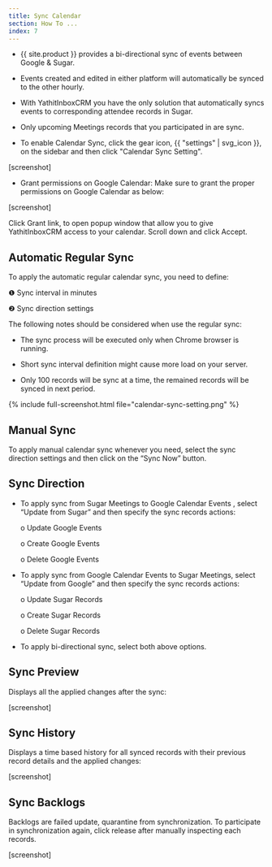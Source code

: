 ```yaml
---
title: Sync Calendar
section: How To ...
index: 7
---
```


* {{ site.product }} provides a bi-directional sync of events between Google & Sugar.

* Events created and edited in either platform will automatically be synced to the other hourly. 

* With YathitInboxCRM you have the only solution that automatically syncs events to corresponding attendee records in Sugar.

* Only upcoming Meetings records that you participated in are sync.

* To enable Calendar Sync, click the gear icon, {{ "settings" | svg_icon }}, on the sidebar and then click "Calendar Sync Setting". 

[screenshot]

* Grant permissions on Google Calendar: Make sure to grant the proper permissions on Google Calendar as below:

[screenshot]

Click Grant link, to open popup window that allow you to give YathitInboxCRM access to your calendar. Scroll down and click Accept.


## Automatic Regular Sync 
To apply the automatic regular calendar sync, you need to define:

❶ Sync interval in minutes

❷ Sync direction settings

The following notes should be considered when use the regular sync: 

* The sync process will be executed only when Chrome browser is running.

* Short sync interval definition might cause more load on your server.

* Only 100 records will be sync at a time, the remained records will be synced in next period.


{% include full-screenshot.html file="calendar-sync-setting.png" %}


## Manual Sync
 To apply manual calendar sync whenever you need, select the sync direction settings and then click on the “Sync Now” button.
 
 
## Sync Direction

* To apply sync from Sugar Meetings to Google Calendar Events , select “Update from Sugar” and then specify the sync records actions:

  o	Update Google Events
  
  o	Create Google Events
  
  o	Delete Google Events
  
* To apply sync from Google Calendar Events to Sugar Meetings, select “Update from Google” and then specify the sync records actions:

  o	Update Sugar Records
  
  o	Create Sugar Records
  
  o	Delete Sugar Records
  
* To apply bi-directional sync, select both above options.



## Sync Preview
Displays all the applied changes after the sync:

[screenshot]


## Sync History
Displays a time based history for all synced records with their previous record details and the applied changes:

[screenshot]


## Sync Backlogs
Backlogs are failed update, quarantine from synchronization. To participate in synchronization again, click release after manually inspecting each records.

[screenshot]
